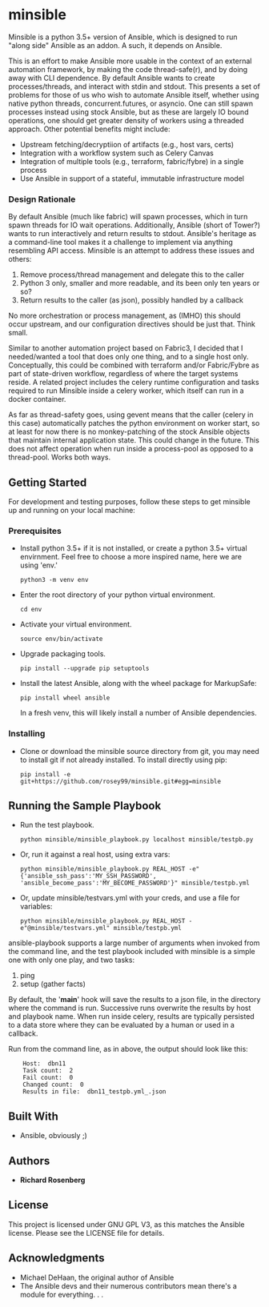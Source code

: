 # minsible

Minsible is a python 3.5+ version of Ansible, which is designed to 
run "along side" Ansible as an addon. A such, it depends on Ansible.

This is an effort to make Ansible more usable in the context of an
external automation framework, by making the code thread-safe(r), and 
by doing away with CLI dependence. By default Ansible
wants to create processes/threads, and interact with stdin and stdout.
This presents a set of problems for those of us who wish to automate
Ansible itself, whether using native python threads, concurrent.futures, 
or asyncio. One can still spawn processes instead using stock Ansible, 
but as these are largely IO bound operations, one should get greater 
density of workers using a threaded approach. Other potential benefits
might include:

  * Upstream fetching/decryptiion of artifacts (e.g., host vars, certs)
  * Integration with a workflow system such as Celery Canvas
  * Integration of multiple tools (e.g., terraform, fabric/fybre) in a single process 
  * Use Ansible in support of a stateful, immutable infrastructure model

### Design Rationale

By default Ansible (much like fabric) will spawn processes, which in 
turn spawn threads for IO wait operations. Additionally, Ansible (short of 
Tower?) wants to run interactively and return results to stdout. Ansible's 
heritage as a command-line tool makes it a challenge to implement via anything 
resembling API access. Minsible is an attempt to address these issues 
and others:

  1. Remove process/thread management and delegate this to the caller
  2. Python 3 only, smaller and more readable, and its been only ten years or so?
  3. Return results to the caller (as json), possibly handled by a callback

No more orchestration or process management, as (IMHO) this should occur 
upstream, and our configuration directives should be just that. Think small.

Similar to another automation project based on Fabric3, I decided that I 
needed/wanted a tool that does only one thing, and to a single host only.
Conceptually, this could be combined with terraform and/or Fabric/Fybre as part 
of state-driven workflow, regardless of where the target systems reside. 
A related project includes the celery runtime configuration and tasks 
required to run Minsible inside a celery worker, which itself can run in a 
docker container.

As far as thread-safety goes, using gevent means that the caller (celery 
in this case) automatically patches the python environment on worker start, 
so at least for now there is no monkey-patching of the stock Ansible 
objects that maintain internal application state. This could change in the 
future. This does not affect operation when run inside a process-pool as opposed 
to a thread-pool. Works both ways. 

## Getting Started

For development and testing purposes, follow these steps to get minsible up and 
running on your local machine:

### Prerequisites

- Install python 3.5+ if it is not installed, or create a python 3.5+ virtual envirnment.
  Feel free to choose a more inspired name, here we are using 'env.'

    `python3 -m venv env`

- Enter the root directory of your python virtual environment.

    `cd env`

- Activate your virtual environment.

    `source env/bin/activate`

- Upgrade packaging tools.

    `pip install --upgrade pip setuptools`

- Install the latest Ansible, along with the wheel package for MarkupSafe:

    `pip install wheel ansible`
    
  In a fresh venv, this will likely install a number of Ansible dependencies.
  
### Installing

- Clone or download the minsible source directory from git, you may need to install git if not already installed. 
  To install directly using pip:
  
    `pip install -e git+https://github.com/rosey99/minsible.git#egg=minsible`

## Running the Sample Playbook

- Run the test playbook.

    `python minsible/minsible_playbook.py localhost minsible/testpb.py`

- Or, run it against a real host, using extra vars:

    ```python minsible/minsible_playbook.py REAL_HOST -e"{'ansible_ssh_pass':'MY_SSH_PASSWORD', 'ansible_become_pass':'MY_BECOME_PASSWORD'}" minsible/testpb.yml```
    
- Or, update minsible/testvars.yml with your creds, and use a file for variables:

    ```python minsible/minsible_playbook.py REAL_HOST -e"@minsible/testvars.yml" minsible/testpb.yml```


ansible-playbook supports a large number of arguments when invoked from the command line, and the 
test playbook included with minsible is a simple one with only one play, and two tasks:
    
  1. ping
  2. setup (gather facts) 

By default, the '__main__' hook will save the results to a json file, in the directory where 
the command is run. Successive runs overwrite the results by host and playbook name. 
When run inside celery, results are typically persisted to a data store where 
they can be evaluated by a human or used in a callback.

Run from the command line, as in above, the output should look like this:

```
    Host:  dbn11
    Task count:  2
    Fail count:  0
    Changed count:  0
    Results in file:  dbn11_testpb.yml_.json
```

## Built With

* Ansible, obviously ;)

## Authors

* **Richard Rosenberg**

## License

This project is licensed under GNU GPL V3, as this matches the Ansible license. Please see the LICENSE file for details.

## Acknowledgments

* Michael DeHaan, the original author of Ansible
* The Ansible devs and their numerous contributors mean there's a module for everything. . .


